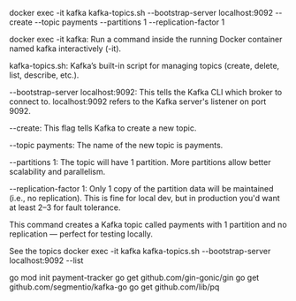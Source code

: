docker exec -it kafka kafka-topics.sh --bootstrap-server localhost:9092 --create --topic payments --partitions 1 --replication-factor 1

docker exec -it kafka:
Run a command inside the running Docker container named kafka interactively (-it).

kafka-topics.sh:
Kafka’s built-in script for managing topics (create, delete, list, describe, etc.).

--bootstrap-server localhost:9092:
This tells the Kafka CLI which broker to connect to.
localhost:9092 refers to the Kafka server's listener on port 9092.

--create:
This flag tells Kafka to create a new topic.

--topic payments:
The name of the new topic is payments.

--partitions 1:
The topic will have 1 partition.
More partitions allow better scalability and parallelism.

--replication-factor 1:
Only 1 copy of the partition data will be maintained (i.e., no replication).
This is fine for local dev, but in production you'd want at least 2–3 for fault tolerance.

This command creates a Kafka topic called payments with 1 partition and no replication — perfect for testing locally.


See the topics
 docker exec -it kafka kafka-topics.sh --bootstrap-server localhost:9092 --list



 go mod init payment-tracker
go get github.com/gin-gonic/gin
go get github.com/segmentio/kafka-go
go get github.com/lib/pq
